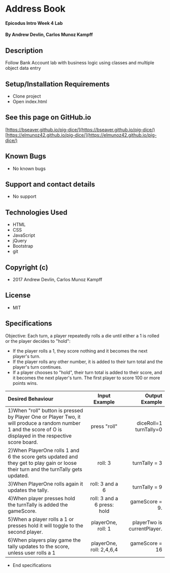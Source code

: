 # Address Book

#### Epicodus Intro Week 4 Lab

#### By Andrew Devlin, Carlos Munoz Kampff

## Description

Follow Bank Account lab with business logic using classes and multiple object data entry

## Setup/Installation Requirements
* Clone project
* Open index.html

## See this page on GitHub.io
[https://bseaver.github.io/pig-dice/](https://bseaver.github.io/pig-dice/)
[https://elmunoz42.github.io/pig-dice/](https://elmunoz42.github.io/pig-dice/)

## Known Bugs
* No known bugs

## Support and contact details
* No support

## Technologies Used
* HTML
* CSS
* JavaScript
* jQuery
* Bootstrap
* git

## Copyright (c)
* 2017  Andrew Devlin, Carlos Munoz Kampff

## License
* MIT

## Specifications
Objective: Each turn, a player repeatedly rolls a die until either a 1 is rolled or the player decides to "hold":
* If the player rolls a 1, they score nothing and it becomes the next player's turn.
* If the player rolls any other number, it is added to their turn total and the player's turn continues.
* If a player chooses to "hold", their turn total is added to their score, and it becomes the next player's turn.
The first player to score 100 or more points wins.

|Desired Behaviour | Input Example | Output Example |
|:---------------|:-----------:|---------------:|
|1)When "roll" button is pressed by Player One or Player Two, it will produce a random number 1  and the score of O is displayed in the respective score board.| press "roll" | diceRoll=1 turnTally=0 |
|2)When PlayerOne rolls 1 and 6 the score gets updated and they get to play gain or loose their turn and the turnTally gets updated.| roll: 3 | turnTally = 3 |
|3)When PlayerOne rolls again it updates the tally. | roll: 3 and a 6 | turnTally = 9|
|4)When player presses hold the turnTally is added the gameScore. | roll: 3 and a 6 press: hold | gameScore = 9.|
|5)When a player rolls a 1 or presses hold it will toggle to the second player.| playerOne, roll: 1| playerTwo is currentPlayer. |
|6)When players play game the tally updates to the score, unless user rolls a 1 | playerOne, roll: 2,4,6,4 | gameScore = 16 |


* End specifications
